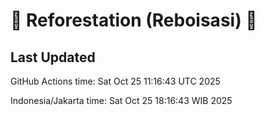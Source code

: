 
# 🌳 Reforestation (Reboisasi) 🌲

## Last Updated

GitHub Actions time: Sat Oct 25 11:16:43 UTC 2025

Indonesia/Jakarta time: Sat Oct 25 18:16:43 WIB 2025
